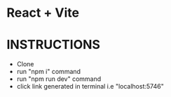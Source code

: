 # React + Vite

# INSTRUCTIONS
- Clone
- run "npm i" command
- run "npm run dev" command
- click link generated in terminal i.e "localhost:5746"
